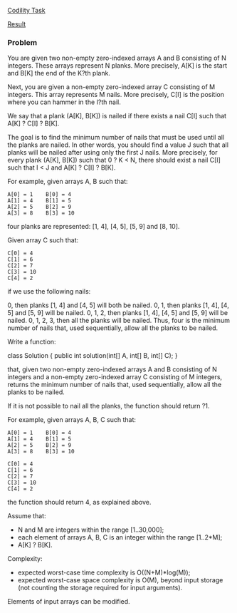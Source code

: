 [Codility Task](https://codility.com/programmers/task/nailing_planks/)

[Result](https://codility.com/demo/results/trainingZ5UVSE-R3T/)

### Problem

You are given two non-empty zero-indexed arrays A and B consisting of N integers. These arrays represent N planks. More precisely, A[K] is the start and B[K] the end of the K?th plank.

Next, you are given a non-empty zero-indexed array C consisting of M integers. This array represents M nails. More precisely, C[I] is the position where you can hammer in the I?th nail.

We say that a plank (A[K], B[K]) is nailed if there exists a nail C[I] such that A[K] ? C[I] ? B[K].

The goal is to find the minimum number of nails that must be used until all the planks are nailed. In other words, you should find a value J such that all planks will be nailed after using only the first J nails. More precisely, for every plank (A[K], B[K]) such that 0 ? K < N, there should exist a nail C[I] such that I < J and A[K] ? C[I] ? B[K].

For example, given arrays A, B such that:

    A[0] = 1    B[0] = 4
    A[1] = 4    B[1] = 5
    A[2] = 5    B[2] = 9
    A[3] = 8    B[3] = 10
four planks are represented: [1, 4], [4, 5], [5, 9] and [8, 10].

Given array C such that:

    C[0] = 4
    C[1] = 6
    C[2] = 7
    C[3] = 10
    C[4] = 2
if we use the following nails:

0, then planks [1, 4] and [4, 5] will both be nailed.
0, 1, then planks [1, 4], [4, 5] and [5, 9] will be nailed.
0, 1, 2, then planks [1, 4], [4, 5] and [5, 9] will be nailed.
0, 1, 2, 3, then all the planks will be nailed.
Thus, four is the minimum number of nails that, used sequentially, allow all the planks to be nailed.

Write a function:

class Solution { public int solution(int[] A, int[] B, int[] C); }

that, given two non-empty zero-indexed arrays A and B consisting of N integers and a non-empty zero-indexed array C consisting of M integers, returns the minimum number of nails that, used sequentially, allow all the planks to be nailed.

If it is not possible to nail all the planks, the function should return ?1.

For example, given arrays A, B, C such that:

    A[0] = 1    B[0] = 4
    A[1] = 4    B[1] = 5
    A[2] = 5    B[2] = 9
    A[3] = 8    B[3] = 10

    C[0] = 4
    C[1] = 6
    C[2] = 7
    C[3] = 10
    C[4] = 2
the function should return 4, as explained above.

Assume that:

* N and M are integers within the range [1..30,000];
* each element of arrays A, B, C is an integer within the range [1..2*M];
* A[K] ? B[K].

Complexity:

* expected worst-case time complexity is O((N+M)*log(M));
* expected worst-case space complexity is O(M), beyond input storage (not counting the storage required for input arguments).

Elements of input arrays can be modified.
